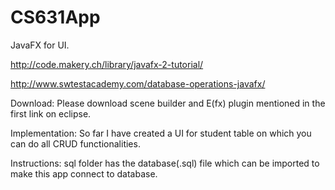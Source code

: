 # CS631App

JavaFX for UI.

http://code.makery.ch/library/javafx-2-tutorial/

http://www.swtestacademy.com/database-operations-javafx/

Download:
Please download scene builder and E(fx) plugin mentioned in the first link on eclipse.

Implementation:
So far I have created a UI for student table on which you can do all CRUD functionalities.

Instructions:
sql folder has the database(.sql) file which can be imported to make this app connect to database. 